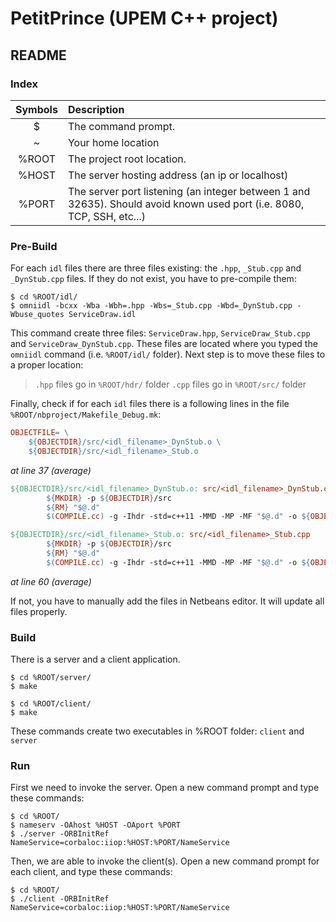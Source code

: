 PetitPrince (UPEM C++ project)
=========================
## README

### Index

Symbols|Description
:----:|:----------
$|The command prompt.
~|Your home location
%ROOT|The project root location.
%HOST|The server hosting address (an ip or localhost)
%PORT|The server port listening (an integer between 1 and 32635). Should avoid known used port (i.e. 8080, TCP, SSH, etc...)


### Pre-Build

For each `idl` files there are three files existing: the `.hpp`, `_Stub.cpp` and `_DynStub.cpp` files.
If they do not exist, you have to pre-compile them:

```shell
$ cd %ROOT/idl/
$ omniidl -bcxx -Wba -Wbh=.hpp -Wbs=_Stub.cpp -Wbd=_DynStub.cpp -Wbuse_quotes ServiceDraw.idl
```
This command create three files: `ServiceDraw.hpp`, `ServiceDraw_Stub.cpp` and `ServiceDraw_DynStub.cpp`.
These files are located where you typed the `omniidl` command (i.e. `%ROOT/idl/` folder).
Next step is to move these files to a proper location:
> `.hpp` files go in `%ROOT/hdr/` folder 
> `.cpp` files go in `%ROOT/src/` folder

Finally, check if for each `idl` files there is a following lines in the file `%ROOT/nbproject/Makefile_Debug.mk`:
```Makefile
OBJECTFILE= \
    ${OBJECTDIR}/src/<idl_filename>_DynStub.o \
    ${OBJECTDIR}/src/<idl_filename>_Stub.o
```
*at line 37 (average)*

```Makefile
${OBJECTDIR}/src/<idl_filename>_DynStub.o: src/<idl_filename>_DynStub.cpp
        ${MKDIR} -p ${OBJECTDIR}/src
        ${RM} "$@.d"
        $(COMPILE.cc) -g -Ihdr -std=c++11 -MMD -MP -MF "$@.d" -o ${OBJECTDIR}/src/<idl_filename>_DynStub.o src/<idl_filename>_DynStub.cpp

${OBJECTDIR}/src/<idl_filename>_Stub.o: src/<idl_filename>_Stub.cpp
        ${MKDIR} -p ${OBJECTDIR}/src
        ${RM} "$@.d"
        $(COMPILE.cc) -g -Ihdr -std=c++11 -MMD -MP -MF "$@.d" -o ${OBJECTDIR}/src/<idl_filename>_Stub.o src/<idl_filename>_Stub.cpp
```
*at line 60 (average)*

If not, you have to manually add the files in Netbeans editor.
It will update all files properly.


### Build

There is a server and a client application.

```shell
$ cd %ROOT/server/
$ make

$ cd %ROOT/client/
$ make
```

These commands create two executables in %ROOT folder: `client` and `server`

### Run

First we need to invoke the server.
Open a new command prompt and type these commands:

```shell
$ cd %ROOT/
$ nameserv -OAhost %HOST -OAport %PORT
$ ./server -ORBInitRef NameService=corbaloc:iiop:%HOST:%PORT/NameService
```

Then, we are able to invoke the client(s).
Open a new command prompt for each client, and type these commands:

```shell
$ cd %ROOT/
$ ./client -ORBInitRef NameService=corbaloc:iiop:%HOST:%PORT/NameService
```
